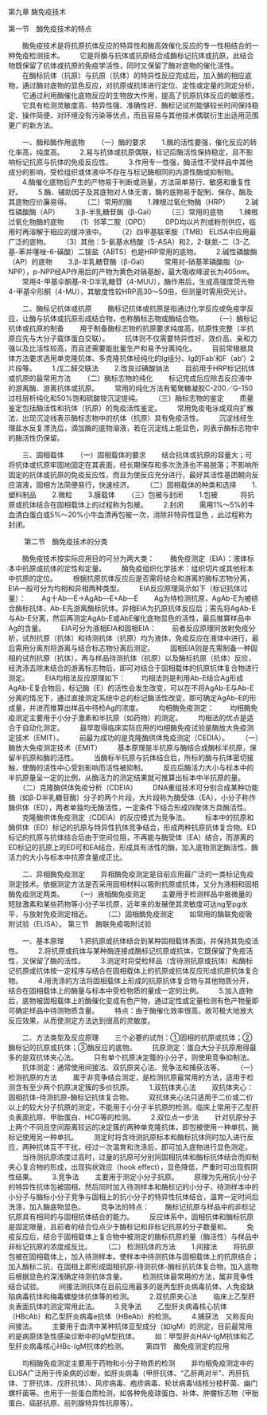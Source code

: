 第九章 酶免疫技术

第一节　酶免疫技术的特点

　　酶免疫技术是将抗原抗体反应的特异性和酶高效催化反应的专一性相结合的一种免疫检测技术。 
　　它是将酶与抗体或抗原结合成酶标记抗体或抗原，此结合物既保留了抗体或抗原的免疫学活性，同时又保留了酶对底物的催化活性。 
　　在酶标抗体（抗原）与抗原（抗体）的特异性反应完成后，加入酶的相应底物，通过酶对底物的显色反应，对抗原或抗体进行定位、定性或定量的测定分析。 
　　它通过利用酶催化底物反应的生物放大作用，提高了抗原抗体反应的敏感性。 
　　它具有检测灵敏度高、特异性强、准确性好、酶标记试剂能够较长时间保持稳定、操作简便、对环境没有污染等优点，而且容易与其他技术偶联衍生出适用范围更广的新方法。 

　　一、酶和酶作用底物
　　（一）酶的要求 
　　1.酶的活性要强，催化反应的转化率高，纯度高。 
　　2.易与抗体或抗原偶联，标记后酶活性保持稳定，且不影响标记抗原与抗体的免疫反应性。 
　　3.作用专一性强，酶活性不受样品中其他成分的影响，受检组织或体液中不存在与标记酶相同的内源性酶或抑制物。 
　　4.酶催化底物后产生的产物易于判断或测量，方法简单易行、敏感和重复性好。 
　　5.酶、辅助因子及其底物对人体无害，酶的底物易于配制、保存，酶及其底物应价廉易得。 
　　（二）常用的酶 
　　1.辣根过氧化物酶（HRP） 
　　2.碱性磷酸酶（AP） 
　　3.β-半乳糖苷酶（β-Gal） 
　　（三）常用的底物 
　　1.辣根过氧化物酶的底物 
　　（1）邻苯二胺（OPD） 
　　0PD均以片剂或粉剂供应，临用时再溶解于相应的缓冲液中。 
　　（2）四甲基联苯胺（TMB） ELISA中应用最广泛的底物。 
　　（3）其他：5-氨基水杨酸（5-ASA）和2，2-联氮-二（3-乙基-苯并噻唑-6-磺酸）二铵盐（ABTS）也是HRP常用的底物。 
　　2.碱性磷酸酶（AP）的底物 
　　3.β-半乳糖苷酶（β-Gal） 
　　常用对-硝基苯磷酸脂（p-NPP），p-NPP经AP作用后的产物为黄色对硝基酚，最大吸收峰波长为405nm。 
　　常用4-甲基伞酮基-R-D半乳糖苷（4-MUU），酶作用后，生成高强度荧光物4-甲基伞形酮（4-MU），其敏度性较HRP高30～50倍，但测量时需用荧光计。 

　　二、酶标记抗体或抗原
　　酶标记抗体或抗原是指通过化学反应或免疫学反应，让酶与抗体或抗原形成结合物，也称酶标志物或酶结合物。 
　　（一）酶标记抗体或抗原的制备 
　　用于制备酶标志物的抗原要求纯度高，抗原性完整（半抗原应先与大分子载体蛋白交联）。 
　　抗体则不仅需要特异性好、效价高、亲和力强以及比活性较高，而且还需要能批量生产和易予分离纯化。 
　　目前常根据具体方法要求选用单克隆抗体、多克隆抗体经纯化的Ig组分、Ig的Fab'和F（ab’）2片段等。 
　　1.戊二醛交联法 
　　2.改良过碘酸钠法 
　　目前用于HRP标记抗体或抗原的最常用方法 
　　（二）酶标志物的纯化
　　标记完成后应除去反应液中的游离酶、游离抗体或抗原。 
　　常用的纯化方法有葡聚糖凝胶C-200／G-150过柱层析纯化和50%饱和硫酸铵沉淀提纯。 
　　（三）酶标志物的鉴定 
　　质量鉴定包括酶活性和抗体（抗原）的免疫活性鉴定。 
　　常用免疫电泳或双向扩散法，出现沉淀线表示酶标志物中的抗体（抗原）具有免疫活性。 
　　沉淀线经生理盐水反复漂洗后，滴加酶的底物溶液，若在沉淀线上能显色，则表示酶标志物中的酶活性仍保留。 

　　三、固相载体
　　（一）固相载体的要求
　　结合抗体或抗原的容量大；可将抗体或抗原牢固地固定在其表面，经长期保存和多次洗涤也不易脱落；不影响所固定的抗体或抗原的免疫反应性，而且为使反应充分进行，最好其活性基团朝向反应溶液，固相方法简便易行，快速经济。 
　　（二）固相载体的种类和选择
　　1.塑料制品 
　　2.微粒 
　　3.膜载体 
　　（三）包被与封闭
　　1.包被　
　　将抗原或抗体结合在固相载体上的过程称为包被。 
　　2.封闭 
　　需用1%～5%的牛血清白蛋白或5%～20%小牛血清再包被一次，消除非特异性显色 ，此过程称为封闭。 

　　 
第二节　酶免疫技术的分类

　　酶免疫技术按实际应用目的可分为两大类：
　　酶免疫测定（EIA）：液体标本中抗原或抗体的定性和定量。 
　　酶免疫组织化学技术：组织切片或其他标本中抗原的定位。 
　　根据抗原抗体反应后是否需将结合和游离的酶标志物分离，EIA一般可分为均相和异相两种类型。 
　　EIA反应原理简示如下（标记抗体过量）：
　　Ag十Ab—E→AgAb—E+Ab—E
　　Ag为待检测抗原，AgAb-E为被结合酶标抗体，Ab-E先游离酶标抗体。异相EIA为抗原抗体反应后；需先将AgAb-E与Ab-E分离，然后再测定AgAb-E或AbE催化底物显色的活性，最后推算样品中Ag的含量。 
　　EIA可分为液相EIA和固相EIA：
　　前者反应原理同放射免疫分析，试剂抗原（抗体）和待测抗体（抗原）均为液体，免疫反应在液体中进行，最后需用分离剂将游离与结合标志物分离后测定。
　　固相EIA则是先需制备一种固相的试剂抗原（抗体），再与样品待测抗体（抗原）以及酶标抗原（抗体）反应，经洗涤去除未结合的游离标志物后，即可对结合于固相载体的抗原抗体复合物进行测定。 
　　EIA均相法反应原理如下：
　　均相法则是利用Ab-E结合Ag形成AgAb-E复合物后，标记酶（E）的活性会发生改变，可以在不将AgAb-E与Ab-E分离的情况下，通过直接测定系统中总的标记酶活性改变，即可确定AgAb-E的形成量，并进而推算出样品中待检Ag的浓度。 
　　均相酶免疫测定：
　　均相酶免疫测定主要用于小分子激素和半抗原（如药物）的测定。 
　　均相法的优点是适合于自动化测定。 
　　最早取得临床实际应用的均相酶免疫试验是酶放大免疫测定技术（EMIT）。 
　　前最为成功的是克隆酶供体免疫测定（CEDIA）。 
　　（一）酶放大免疫测定技术（EMIT）
　　基本原理是半抗原与酶结合成酶标半抗原，保留半抗原和酶的活性。
　　当酶标半抗原与抗体结合后，所标的酶与抗体密切接触，使酶的活性中心受到影响而活性被抑制。
　　反应后酶活力大小与标本中的半抗原量呈一定的比例，从酶活力的测定结果就可推算出标本中半抗原的量。 
　　（二）克隆酶供体免疫分析（CDEIA）
　　DNA重组技术可分别合成某种功能酶（如β-D半乳糖苷酶）分子的两个片段，大片段称为酶受体（EA），小分子称作酶供体（ED），两者单独均无酶活性，一定条件下结合形成四聚体方具酶活性。
　　克隆酶供体免疫测定（CDEIA）的反应模式为竞争法。 
　　标本中的抗原和酶供体（ED）标记的抗原与特异性抗体竞争结合，形成两种抗原抗体复合物。ED标记的抗原与抗体结合后由于空间位阻，不再能与酶受体（EA）结合，而游离的ED标记的抗原上的ED可和EA结合，形成具有活性的酶，加入底物测定酶活性，酶活力的大小与标本中抗原含量成正比。 

　　二、异相酶免疫测定
　　异相酶免疫测定是目前应用最广泛的一类标记免疫测定技术。依据测定方法是否采用固相材料以吸附抗原或抗体，又分为液相和固相酶免疫测定两类。 
　　（一）液相酶免疫测定
　　主要用于检测样品中极微量的短肽激素和某些药物等小分子半抗原，近年来的发展使其灵敏度可达ng至pg水平，与放射免疫测定相近。 
　　（二）固相酶免疫测定
　　如常用的酶联免疫吸附试验（ELISA）。
第三节　酶联免疫吸附试验

　　一、基本原理
　　1.把抗原或抗体结合到某种固相载体表面，并保持其免疫活性。
　　2.将抗原或抗体与某种酶连接成酶标记抗原或抗体，它既保留了免疫活性，又保留了酶的活性。
　　3.测定时将受检样品（含待测抗原或抗体）和酶标记抗原或抗体按一定程序与结合在固相载体上的抗原或抗体反应形成抗原抗体复合物。 
　　4.用洗涤的方法将固相载体上形成的抗原抗体复合物与其他物质分开，结合在固相载体上的酶量与标本中受检物质的量成一定的比例。 
　　5.加入底物后，底物被固相载体上的酶催化变成有色产物，通过定性或定量检测有色产物量即可确定样品中待测物质含量。 
　　特点：由于酶催化效率很高，故可极大地放大反应效果，从而使测定方法达到很高的灵敏度。 

　　二、方法类型及反应原理
　　三个必要的试剂：①固相的抗原或抗体；②酶标记的抗原或抗体；③酶反应的底物。 
　　抗原测定：蛋白大分子抗原用得最多的是双抗体夹心法。 
　　只有单个抗原决定簇的小分子，则使用竞争抑制法。
　　抗体测定：通常使用间接法、双抗原夹心法、竞争法和捕获法等。 
　　（一） 检测抗原的方法
　　属于非竞争结合测定，是检测抗原最常用的方法，适用于检测含有至少两个抗原决定簇的多价抗原。 
　　1.双抗体夹心法
　　双抗体夹心：固相抗体-待测抗原-酶标记抗体复合物。
　　双抗体夹心法只适用于二价或二价以上的较大分子抗原的测定，不能用于小分子半抗原的检测。临床上常用于乙型肝炎表面抗原、甲胎蛋白、HCG等的检测。 
　　2.双位点一步法 
　　针对抗原分子上两个不同且空间距离较远的决定簇的两种单克隆抗体，即包被使用一种单抗，酶标记使用另一种单抗。 
　　测定时将含待测抗原标本和酶标抗体同时加入进行反应，两种抗体互不干扰，经过一次温育和洗涤后，即可加入底物进行显色测定。 
　　当待测抗原浓度过高时，过量的抗原可分别同固相抗体和酶标抗体结合而抑制夹心复合物的形成，出现钩状效应（hook effect），显色降低，严重时可出现假阴性结果。 
　　3.竞争法 
　　主要用于测定小分子抗原。 
　　原理为先用抗小分子的特异性抗体包被固相，然后同时加入待测样本和酶标记的小分子，待测样本中的小分子与酶标小分子竞争与固相上的抗小分子的特异性抗体结合，温育一定时间后洗涤，加入酶底物显色。 
　　竞争法的特点： 
　　酶标记抗原与样品中的非标记抗原具有相同的与固相抗体结合的能力。 
　　反应体系中，固相抗体和酶标抗原是固定限量，且前者的结合位点少于酶标记和非标记抗原的分子数量和。 
　　免疫反应后，结合于固相载体上复合物中被测定的酶标抗原的量（酶活性）与样品中非标记抗原的浓度成反比。 
　　（二） 检测抗体的方法
　　1.间接法 
　　将抗原包被在固相载体上，加入待测样本，使样本中待测抗体与固相载体上的抗原结合；加入酶标二抗，在固相上即形成固相抗原-待测抗体-酶标抗抗体复合物，加入底物后根据显色的深浅确定待测抗体含量。 
　　检测抗体最常用的方法，属非竞争性结合试验。 
　　间接法测抗体在目前应用最多的是丙型肝炎病毒抗体、人免疫缺陷病毒抗体和梅毒螺旋体抗体等的检测。 
　　2.双抗原夹心法
　　临床上乙型肝炎表面抗体的测定常用此法。 
　　3.竞争法 
　　乙型肝炎病毒核心抗体（HBcAb）和乙型肝炎病毒e抗体（HBeAb）的检测。 
　　4.捕获法　又称反向间接法。 
　　主要用于血清中某种抗体亚型成分（如IgM）的测定，目前最常用的是病原体急性感染诊断中的IgM型抗体。 
　　如：甲型肝炎HAV-IgM抗体和乙型肝炎病毒核心HBc-IgM抗体的检测。 
　　 
第四节　酶免疫测定的应用

　　均相酶免疫测定主要用于药物和小分子物质的检测 
　　非均相免疫测定中的ELISA广泛用于传染病的诊断，如肝炎病毒（甲肝抗体、“乙肝两对半”、丙肝抗体、丁肝抗体、戊肝抗体）、风疹病毒、疱疹病毒、轮状病毒\结核分枝杆菌、幽门螺杆菌等。也用于一些蛋白质检测，如各种免疫球蛋白、补体、肿瘤标志物（甲胎蛋白、癌胚抗原、前列腺特异性抗原等）。
